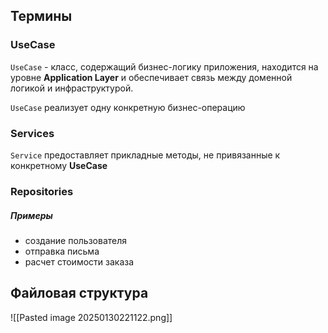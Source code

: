 
## Термины

### UseCase

`UseCase` - класс, содержащий бизнес-логику приложения, находится на уровне **Application Layer** и обеспечивает связь между доменной логикой и инфраструктурой.

`UseCase` реализует одну конкретную бизнес-операцию

### Services

`Service` предоставляет прикладные методы, не привязанные к конкретному **UseCase**

### Repositories

##### Примеры
- создание пользователя
- отправка письма
- расчет стоимости заказа

## Файловая структура 

![[Pasted image 20250130221122.png]]




